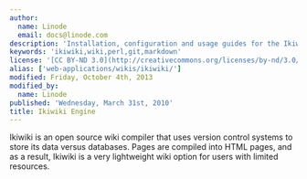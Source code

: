 ```yaml
---
author:
  name: Linode
  email: docs@linode.com
description: 'Installation, configuration and usage guides for the Ikiwiki wiki system.'
keywords: 'ikiwiki,wiki,perl,git,markdown'
license: '[CC BY-ND 3.0](http://creativecommons.org/licenses/by-nd/3.0/us/)'
alias: ['web-applications/wikis/ikiwiki/']
modified: Friday, October 4th, 2013
modified_by:
  name: Linode
published: 'Wednesday, March 31st, 2010'
title: Ikiwiki Engine
---
```




Ikiwiki is an open source wiki compiler that uses version control systems to store its data versus databases. Pages are compiled into HTML pages, and as a result, Ikiwiki is a very lightweight wiki option for users with limited resources.




